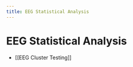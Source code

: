 ```yaml
---
title: EEG Statistical Analysis
---
```


# EEG Statistical Analysis
- [[EEG Cluster Testing]]
























































